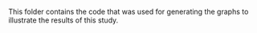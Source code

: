 This folder contains the code that was used for generating the graphs to illustrate the results of this study.
